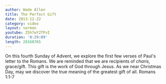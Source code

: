 ```yaml
---
author: Wade Allen
title: The Perfect Gift
date: 2013-12-22
category: video
layout: sermon
youtube: Z5h7wY2TPvI
duration: '0:29:09'
length: 28168765
---
```


On this fourth Sunday of Advent, we explore the first few verses of Paul's letter to the Romans. We are reminded that we are recipients of *charis*, grace/gift. This gift is the work of God through Jesus. As we near Christmas Day, may we discover the true meaning of the greatest gift of all. Romans 1:1-7

